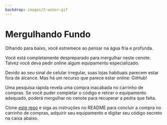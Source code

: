 ```yaml
---
backdrop: images/2-water.gif
---
```


# Mergulhando Fundo

Olhando para baixo, você estremece ao pensar na água fria e profunda.

Você está completamente despreparado para mergulhar neste cenote. Talvez você deva pedir online algum equipamento especializado.

Devido ao seu sinal de celular irregular, suas lojas habituais parecem estar fora de alcance. Mas há um recurso que parece estar online: GitHub!

Uma pesquisa rápida revela uma compra inacabada no carrinho de compras. Se você puder completar o código e retirar o equipamento adequado, poderá mergulhar no cenote para recuperar a pedra que falta.

Clone [este repo]() e siga as instruções no README para concluir a compra no carrinho de compras, adquirir seu equipamento e digitar seu código secreto na caixa abaixo.

<Challenge2/>